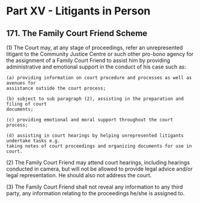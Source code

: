 # Part XV - Litigants in Person

## 171. The Family Court Friend Scheme

(1) The Court may, at any stage of proceedings, refer an unrepresented litigant to the
Community Justice Centre or such other pro-bono agency for the assignment of a
Family Court Friend to assist him by providing administrative and emotional support in
the conduct of his case such as:

```
(a) providing information on court procedure and processes as well as avenues for
assistance outside the court process;
```
```
(b) subject to sub paragraph (2), assisting in the preparation and filing of court
documents;
```
```
(c) providing emotional and moral support throughout the court process;
```
```
(d) assisting in court hearings by helping unrepresented litigants undertake tasks e.g.
taking notes of court proceedings and organizing documents for use in court.
```
(2) The Family Court Friend may attend court hearings, including hearings conducted in
camera, but will not be allowed to provide legal advice and/or legal representation. He
should also not address the court.

(3) The Family Court Friend shall not reveal any information to any third party, any
information relating to the proceedings he/she is assigned to.